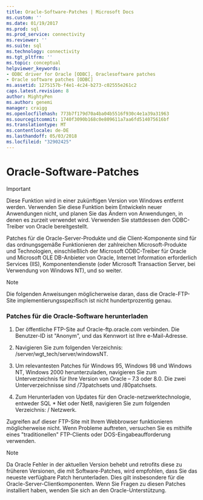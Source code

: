 ```yaml
---
title: Oracle-Software-Patches | Microsoft Docs
ms.custom: ''
ms.date: 01/19/2017
ms.prod: sql
ms.prod_service: connectivity
ms.reviewer: ''
ms.suite: sql
ms.technology: connectivity
ms.tgt_pltfrm: ''
ms.topic: conceptual
helpviewer_keywords:
- ODBC driver for Oracle [ODBC], Oraclesoftware patches
- Oracle software patches [ODBC]
ms.assetid: 1275157b-f4e1-4c24-b273-c02555e261c2
caps.latest.revision: 8
author: MightyPen
ms.author: genemi
manager: craigg
ms.openlocfilehash: 773b7f179d70a4ba04b5516f930c4e1a39a31963
ms.sourcegitcommit: 1740f3090b168c0e809611a7aa6fd514075616bf
ms.translationtype: MT
ms.contentlocale: de-DE
ms.lasthandoff: 05/03/2018
ms.locfileid: "32902425"
---
```

# <a name="oracle-software-patches"></a>Oracle-Software-Patches
> [!IMPORTANT]  
>  Diese Funktion wird in einer zukünftigen Version von Windows entfernt werden. Verwenden Sie diese Funktion beim Entwickeln neuer Anwendungen nicht, und planen Sie das Ändern von Anwendungen, in denen es zurzeit verwendet wird. Verwenden Sie stattdessen den ODBC-Treiber von Oracle bereitgestellt.  
  
 Patches für die Oracle-Server-Produkte und die Client-Komponente sind für das ordnungsgemäße Funktionieren der zahlreichen Microsoft-Produkte und Technologien, einschließlich der Microsoft ODBC-Treiber für Oracle und Microsoft OLE DB-Anbieter von Oracle, Internet Information erforderlich Services (IIS), Komponentendienste (oder Microsoft Transaction Server, bei Verwendung von Windows NT), und so weiter.  
  
> [!NOTE]  
>  Die folgenden Anweisungen möglicherweise daran, dass die Oracle-FTP-Site implementierungsspezifisch ist nicht hundertprozentig genau.  
  
### <a name="to-download-the-oracle-software-patches"></a>Patches für die Oracle-Software herunterladen  
  
1.  Der öffentliche FTP-Site auf Oracle-ftp.oracle.com verbinden. Die Benutzer-ID ist "Anonym", und das Kennwort ist Ihre e-Mail-Adresse.  
  
2.  Navigieren Sie zum folgenden Verzeichnis: /server/wgt_tech/server/windowsNT.  
  
3.  Um relevantesten Patches für Windows 95, Windows 98 und Windows NT, Windows 2000 herunterzuladen, navigieren Sie zum Unterverzeichnis für Ihre Version von Oracle – 7.3 oder 8.0. Die zwei Unterverzeichnisse sind /73patchsets und /80patchsets.  
  
4.  Zum Herunterladen von Updates für den Oracle-netzwerktechnologie, entweder SQL * Net oder Net8, navigieren Sie zum folgenden Verzeichnis: / Netzwerk.  
  
 Zugreifen auf dieser FTP-Site mit Ihrem Webbrowser funktionieren möglicherweise nicht. Wenn Probleme auftreten, versuchen Sie es mithilfe eines "traditionellen" FTP-Clients oder DOS-Eingabeaufforderung verwenden.  
  
> [!NOTE]  
>  Da Oracle Fehler in der aktuellen Version behebt und retrofits diese zu früheren Versionen, die mit Software-Patches, wird empfohlen, dass Sie das neueste verfügbare Patch herunterladen. Dies gilt insbesondere für die Oracle-Server-Clientkomponenten. Wenn Sie Fragen zu diesen Patches installiert haben, wenden Sie sich an den Oracle-Unterstützung.
